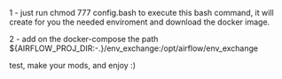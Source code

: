 1 -  just run chmod 777 config.bash to execute this bash command, it will create for you the needed enviroment and download the docker image.

2 -  add on the docker-compose the path ${AIRFLOW_PROJ_DIR:-.}/env_exchange:/opt/airflow/env_exchange

test, make your mods, and enjoy :)
